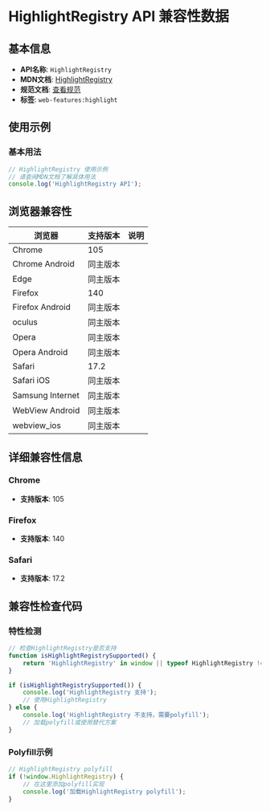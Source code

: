 # HighlightRegistry API 兼容性数据

## 基本信息

- **API名称**: `HighlightRegistry`
- **MDN文档**: [HighlightRegistry](https://developer.mozilla.org/docs/Web/API/HighlightRegistry)
- **规范文档**: [查看规范](https://drafts.csswg.org/css-highlight-api/#highlight-registry)
- **标签**: `web-features:highlight`

## 使用示例

### 基本用法

```javascript
// HighlightRegistry 使用示例
// 请查阅MDN文档了解具体用法
console.log('HighlightRegistry API');
```

## 浏览器兼容性

| 浏览器 | 支持版本 | 说明 |
|--------|----------|------|
| Chrome | 105 |  |
| Chrome Android | 同主版本 |  |
| Edge | 同主版本 |  |
| Firefox | 140 |  |
| Firefox Android | 同主版本 |  |
| oculus | 同主版本 |  |
| Opera | 同主版本 |  |
| Opera Android | 同主版本 |  |
| Safari | 17.2 |  |
| Safari iOS | 同主版本 |  |
| Samsung Internet | 同主版本 |  |
| WebView Android | 同主版本 |  |
| webview_ios | 同主版本 |  |

## 详细兼容性信息

### Chrome

- **支持版本**: 105

### Firefox

- **支持版本**: 140

### Safari

- **支持版本**: 17.2

## 兼容性检查代码

### 特性检测

```javascript
// 检查HighlightRegistry是否支持
function isHighlightRegistrySupported() {
    return 'HighlightRegistry' in window || typeof HighlightRegistry !== 'undefined';
}

if (isHighlightRegistrySupported()) {
    console.log('HighlightRegistry 支持');
    // 使用HighlightRegistry
} else {
    console.log('HighlightRegistry 不支持，需要polyfill');
    // 加载polyfill或使用替代方案
}
```

### Polyfill示例

```javascript
// HighlightRegistry polyfill
if (!window.HighlightRegistry) {
    // 在这里添加polyfill实现
    console.log('加载HighlightRegistry polyfill');
}
```

